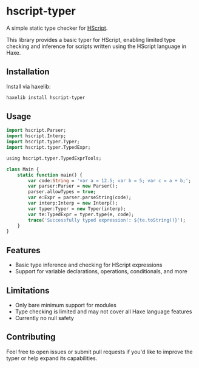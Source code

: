 # hscript-typer

A simple static type checker for [HScript](https://lib.haxe.org/p/hscript/).

This library provides a basic typer for HScript, enabling limited type checking and inference for scripts written using the HScript language in Haxe.

## Installation

Install via haxelib:

```bash
haxelib install hscript-typer
```

## Usage

```haxe
import hscript.Parser;
import hscript.Interp;
import hscript.typer.Typer;
import hscript.typer.TypedExpr;

using hscript.typer.TypedExprTools;

class Main {
    static function main() {
        var code:String = 'var a = 12.5; var b = 5; var c = a + b;';
        var parser:Parser = new Parser();
        parser.allowTypes = true;
        var e:Expr = parser.parseString(code);
        var interp:Interp = new Interp();
        var typer:Typer = new Typer(interp);
        var te:TypedExpr = typer.type(e, code);
        trace('Successfully typed expression!: ${te.toString()}');
    }
}
```

## Features

- Basic type inference and checking for HScript expressions
- Support for variable declarations, operations, conditionals, and more

## Limitations

- Only bare minimum support for modules
- Type checking is limited and may not cover all Haxe language features
- Currently no null safety

## Contributing

Feel free to open issues or submit pull requests if you'd like to improve the typer or help expand its capabilities.
